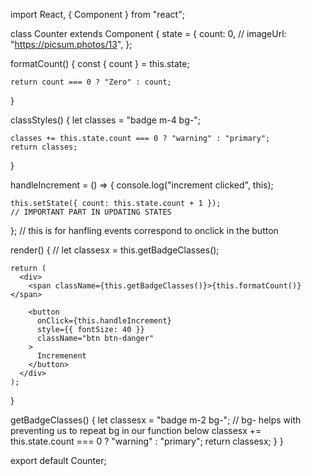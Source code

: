 import React, { Component } from "react";

class Counter extends Component {
state = {
count: 0,
// imageUrl: "https://picsum.photos/13",
};

formatCount() {
const { count } = this.state;

    return count === 0 ? "Zero" : count;

}

classStyles() {
let classes = "badge m-4 bg-";

    classes += this.state.count === 0 ? "warning" : "primary";
    return classes;

}

handleIncrement = () => {
console.log("increment clicked", this);

    this.setState({ count: this.state.count + 1 });
    // IMPORTANT PART IN UPDATING STATES

};
// this is for hanfling events correspond to onclick in the button

render() {
// let classesx = this.getBadgeClasses();

    return (
      <div>
        <span className={this.getBadgeClasses()}>{this.formatCount()}</span>

        <button
          onClick={this.handleIncrement}
          style={{ fontSize: 40 }}
          className="btn btn-danger"
        >
          Incremenent
        </button>
      </div>
    );

}

getBadgeClasses() {
let classesx = "badge m-2 bg-";
// bg- helps with preventing us to repeat bg in our function below
classesx += this.state.count === 0 ? "warning" : "primary";
return classesx;
}
}

export default Counter;
